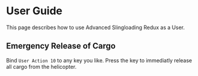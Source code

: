 # User Guide

This page describes how to use Advanced Slingloading Redux as a User.

## Emergency Release of Cargo

Bind `User Action 10` to any key you like. Press the key to immediatly release all cargo from the helicopter.
